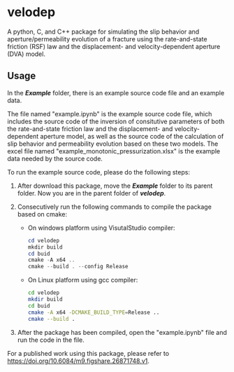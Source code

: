 # velodep
A python, C, and C++ package for simulating the slip behavior and aperture/permeability evolution of a fracture using the rate-and-state friction (RSF) law and the displacement- and velocity-dependent aperture (DVA) model.

## Usage

In the ***Example*** folder, there is an example source code file and an example data.

The file named "example.ipynb" is the example source code file, which includes the source code of the inversion of consitutive parameters of both the rate-and-state friction law and the displacement- and velocity-dependent aperture model, as well as the source code of the calculation of slip behavior and permeability evolution based on these two models. The excel file named "example_monotonic_pressurization.xlsx" is the example data needed by the source code.

To run the example source code, please do the following steps:

1. After download this package, move the ***Example*** folder to its parent folder. Now you are in the parent folder of ***velodep***.
  
2. Consecutively run the following commands to compile the package based on cmake:
     
    - On windows platform using VisutalStudio compiler:
     
        ```powershell
        cd velodep
        mkdir build
        cd buid
        cmake -A x64 ..
        cmake --build . --config Release
        ```
     
    - On Linux platform using gcc compiler:
     
        ```bash
        cd velodep
        mkdir build
        cd buid
        cmake -A x64 -DCMAKE_BUILD_TYPE=Release ..
        cmake --build .
        ```

3. After the package has been compiled, open the "example.ipynb" file and run the code in the file.

For a published work using this package, please refer to https://doi.org/10.6084/m9.figshare.26871748.v1.